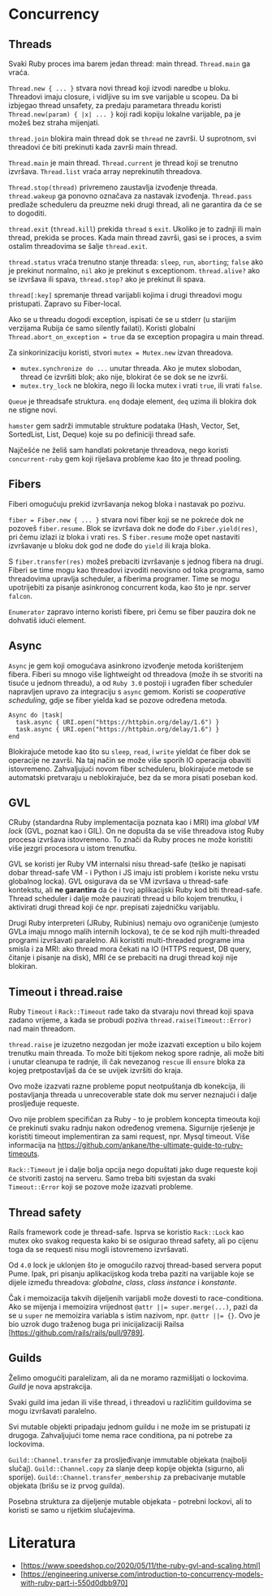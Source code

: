 # Concurrency

## Threads

Svaki Ruby proces ima barem jedan thread: main thread. `Thread.main` ga vraća.

`Thread.new { ... }` stvara novi thread koji izvodi naredbe u bloku.
Threadovi imaju closure, i vidljive su im sve varijable u scopeu. Da bi izbjegao thread unsafety, za predaju parametara threadu koristi `Thread.new(param) { |x| ... }` koji radi kopiju lokalne varijable, pa je možeš bez straha mijenjati.

`thread.join` blokira main thread dok se `thread` ne završi. U suprotnom, svi threadovi će biti prekinuti kada završi main thread.

`Thread.main` je main thread.
`Thread.current` je thread koji se trenutno izvršava.
`Thread.list` vraća array neprekinutih threadova.

`Thread.stop(thread)` privremeno zaustavlja izvođenje threada. `thread.wakeup` ga ponovno označava za nastavak izvođenja.
`Thread.pass` predlaže scheduleru da preuzme neki drugi thread, ali ne garantira da će se to dogoditi.

`thread.exit` (`thread.kill`) prekida `thread` s `exit`. Ukoliko je to zadnji ili main thread, prekida se proces. Kada main thread završi, gasi se i proces, a svim ostalim threadovima se šalje `thread.exit`.

`thread.status` vraća trenutno stanje threada: `sleep`, `run`, `aborting`; `false` ako je prekinut normalno, `nil` ako je prekinut s exceptionom.
`thread.alive?` ako se izvršava ili spava, `thread.stop?` ako je prekinut ili spava.

`thread[:key]` spremanje thread varijabli kojima i drugi threadovi mogu pristupati. Zapravo su Fiber-local.

Ako se u threadu dogodi exception, ispisati će se u stderr (u starijim verzijama Rubija će samo silently failati). Koristi globalni `Thread.abort_on_exception = true` da se exception propagira u main thread.

Za sinkorinizaciju koristi, stvori `mutex = Mutex.new` izvan threadova.
* `mutex.synchronize do ...` unutar threada. Ako je mutex slobodan, thread će izvršiti blok; ako nije, blokirat će se dok se ne izvrši.
* `mutex.try_lock` ne blokira, nego ili locka mutex i vrati `true`, ili vrati `false`.

`Queue` je threadsafe struktura. `enq` dodaje element, `deq` uzima ili blokira dok ne stigne novi.

`hamster` gem sadrži immutable strukture podataka (Hash, Vector, Set, SortedList, List, Deque) koje su po definiciji thread safe.

Najčešće ne želiš sam handlati pokretanje threadova, nego koristi `concurrent-ruby` gem koji riješava probleme kao što je thread pooling.

## Fibers

Fiberi omogućuju prekid izvršavanja nekog bloka i nastavak po pozivu.

`fiber = Fiber.new { ... }` stvara novi fiber koji se ne pokreće dok ne pozoveš `fiber.resume`. Blok se izvršava dok ne dođe do `Fiber.yield(res)`, pri čemu izlazi iz bloka i vrati `res`. S `fiber.resume` može opet nastaviti izvršavanje u bloku dok god ne dođe do `yield` ili kraja bloka.

S `fiber.transfer(res)` možeš prebaciti izvršavanje s jednog fibera na drugi.
Fiberi se time mogu kao threadovi izvoditi neovisno od toka programa, samo threadovima upravlja scheduler, a fiberima programer. Time se mogu upotrijebiti za pisanje asinkronog concurrent koda, kao što je npr. server `falcon`.

`Enumerator` zapravo interno koristi fibere, pri čemu se fiber pauzira dok ne dohvatiš idući element.

## Async

`Async` je gem koji omogućava asinkrono izvođenje metoda korištenjem fibera. Fiberi su mnogo više lightweight od threadova (može ih se stvoriti na tisuće u jednom threadu), a od `Ruby 3.0` postoji i ugrađen fiber scheduler napravljen upravo za integraciju s `async` gemom. Koristi se *cooperative scheduling*, gdje se fiber yielda kad se pozove određena metoda.

    Async do |task|
      task.async { URI.open("https://httpbin.org/delay/1.6") }
      task.async { URI.open("https://httpbin.org/delay/1.6") }
    end

Blokirajuće metode kao što su `sleep`, `read`, i `write` yieldat će fiber dok se operacije ne završi. Na taj način se može više sporih IO operacija obaviti istovremeno. Zahvaljujući novom fiber scheduleru, blokirajuće metode se automatski pretvaraju u neblokirajuće, bez da se mora pisati poseban kod.

## GVL

CRuby (standardna Ruby implementacija poznata kao i MRI) ima *global VM lock* (GVL, poznat kao i GIL). On ne dopušta da se više threadova istog Ruby procesa izvršava istovremeno. To znači da Ruby proces ne može koristiti više jezgri procesora u istom trenutku.

GVL se koristi jer Ruby VM internalsi nisu thread-safe (teško je napisati dobar thread-safe VM - i Python i JS imaju isti problem i koriste neku vrstu globalnog locka). GVL osigurava da se VM izvršava u thread-safe kontekstu, ali **ne garantira** da će i tvoj aplikacijski Ruby kod biti thread-safe. Thread scheduler i dalje može pauzirati thread u bilo kojem trenutku, i aktivirati drugi thread koji će npr. prepisati zajedničku varijablu.

Drugi Ruby interpreteri (JRuby, Rubinius) nemaju ovo ograničenje (umjesto GVLa imaju mnogo malih internih lockova), te će se kod njih multi-threaded programi izvršavati paralelno. Ali koristiti multi-threaded programe ima smisla i za MRI: ako thread mora čekati na IO (HTTPS request, DB query, čitanje i pisanje na disk), MRI će se prebaciti na drugi thread koji nije blokiran.

## Timeout i thread.raise

Ruby `Timeout` i `Rack::Timeout` rade tako da stvaraju novi thread koji spava zadano vrijeme, a kada se probudi poziva `thread.raise(Timeout::Error)` nad main threadom.

`thread.raise` je izuzetno nezgodan jer može izazvati exception u bilo kojem trenutku main threada. To može biti tijekom nekog spore radnje, ali može biti i unutar cleanupa te radnje, ili čak nevezanog `rescue` ili `ensure` bloka za kojeg pretpostavljaš da će se uvijek izvršiti do kraja.

Ovo može izazvati razne probleme poput neotpuštanja db konekcija, ili postavljanja threada u unrecoverable state dok mu server neznajući i dalje prosljeđuje requeste.

Ovo nije problem specifičan za Ruby - to je problem koncepta timeouta koji će prekinuti svaku radnju nakon određenog vremena. Sigurnije rješenje je koristiti timeout implementiran za sami request, npr. Mysql timeout. Više informacija na https://github.com/ankane/the-ultimate-guide-to-ruby-timeouts.

`Rack::Timeout` je i dalje bolja opcija nego dopuštati jako duge requeste koji će stvoriti zastoj na serveru. Samo treba biti svjestan da svaki `Timeout::Error` koji se pozove može izazvati probleme.

## Thread safety

Rails framework code je thread-safe. Isprva se koristio `Rack::Lock` kao mutex oko svakog requesta kako bi se osigurao thread safety, ali po cijenu toga da se requesti nisu mogli istovremeno izvršavati.

Od `4.0` lock je uklonjen što je omogućilo razvoj thread-based servera poput Pume. Ipak, pri pisanju aplikacijskog koda treba paziti na varijable koje se dijele između threadova: *globalne*, *class*, *class instance* i *konstante*.

Čak i memoizacija takvih dijeljenih varijabli može dovesti to race-conditiona. Ako se mijenja i memoizira vrijednost `@attr ||= super.merge(...)`, pazi da se u `super` ne memoizira variabla s istim nazivom, npr. `@attr ||= {}`. Ovo je bio uzrok dugo traženog buga pri inicijalizaciji Railsa [https://github.com/rails/rails/pull/9789].

## Guilds

Želimo omogućiti paralelizam, ali da ne moramo razmišljati o lockovima.
*Guild* je nova apstrakcija.

Svaki guild ima jedan ili više thread, i threadovi u različitim guildovima se mogu izvršavati paralelno.

Svi mutable objekti pripadaju jednom guildu i ne može im se pristupati iz drugoga. Zahvaljujući tome nema race conditiona, pa ni potrebe za lockovima.

`Guild::Channel.transfer` za prosljeđivanje immutable objekata (najbolji slučaj).
`Guild::Channel.copy` za slanje deep kopije objekta (sigurno, ali sporije).
`Guild::Channel.transfer_membership` za prebacivanje mutable objekata (brišu se iz prvog guilda).

Posebna struktura za dijeljenje mutable objekata - potrebni lockovi, ali to koristi se samo u rijetkim slučajevima.

# Literatura

* [https://www.speedshop.co/2020/05/11/the-ruby-gvl-and-scaling.html]
* [https://engineering.universe.com/introduction-to-concurrency-models-with-ruby-part-i-550d0dbb970]
